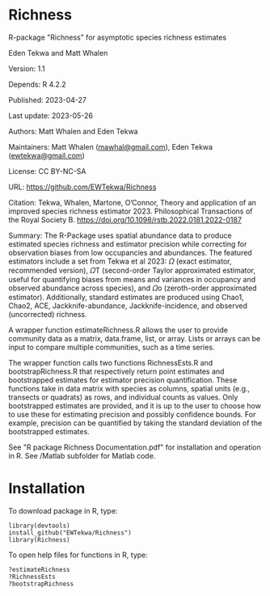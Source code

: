 # Richness

R-package "Richness" for asymptotic species richness estimates

Eden Tekwa and Matt Whalen

Version: 1.1

Depends: R 4.2.2

Published: 2023-04-27

Last update: 2023-05-26

Authors: Matt Whalen and Eden Tekwa

Maintainers: Matt Whalen (mawhal@gmail.com),
Eden Tekwa (ewtekwa@gmail.com)

License:
CC BY-NC-SA

URL: https://github.com/EWTekwa/Richness

Citation: 
Tekwa, Whalen, Martone, O’Connor, Theory and application of an improved species richness estimator 2023. Philosophical Transactions of the Royal Society B. https://doi.org/10.1098/rstb.2022.0181.2022-0187

Summary:
The R-Package uses spatial abundance data to produce estimated species richness and estimator precision while correcting for observation biases from low occupancies and abundances. The featured estimators include a set from Tekwa et al 2023: 𝛺 (exact estimator, recommended version), 𝛺T (second-order Taylor approximated estimator, useful for quantifying biases from means and variances in occupancy and observed abundance across species), and 𝛺o (zeroth-order approximated estimator). Additionally, standard estimates are produced using Chao1, Chao2, ACE, Jackknife-abundance, Jackknife-incidence, and observed (uncorrected) richness.

A wrapper function estimateRichness.R allows the user to provide community data as a matrix, data.frame, list, or array. Lists or arrays can be input to compare multiple communities, such as a time series.

The wrapper function calls two functions RichnessEsts.R and bootstrapRichness.R that respectively return point estimates and bootstrapped estimates for estimator precision quantification. These functions take in data matrix with species as columns, spatial units (e.g., transects or quadrats) as rows, and individual counts as values. Only bootstrapped estimates are provided, and it is up to the user to choose how to use these for estimating precision and possibly confidence bounds. For example, precision can be quantified by taking the standard deviation of the bootstrapped estimates.

See "R package Richness Documentation.pdf" for installation and operation in R.
See /Matlab subfolder for Matlab code.


# Installation
To download package in R, type:
```
library(devtools)
install_github("EWTekwa/Richness")
library(Richness)
```

To open help files
for functions
in R, type:
```
?estimateRichness
?RichnessEsts
?bootstrapRichness
```
